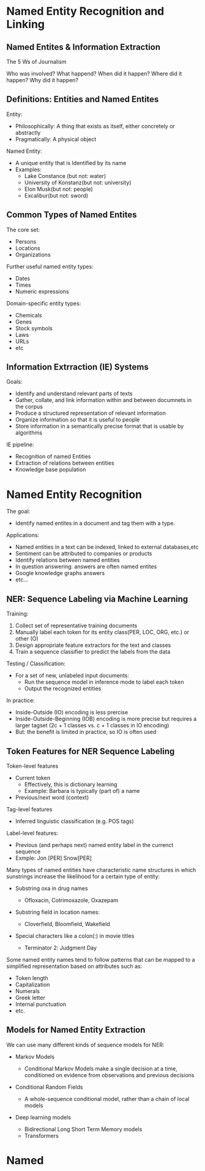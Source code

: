 

# Named Entity Recognition and Linking


## Named Entites & Information Extraction


The 5 Ws of Journalism

Who was involved?
What happend? 
When did it happen?
Where did it happen?
Why did it happen?

## Definitions: Entities and Named Entites

Entity:
- Philosophically: A thing that exists as itself, either concretely or abstractly
- Pragmatically: A physical object

Named Entity:

- A unique entity that is Identified by its name
- Examples:
    - Lake Constance (but not: water)
    - University of Konstanz(but not: university)
    - Elon Musk(but not: people)
    - Excalibur(but not: sword)

## Common Types of Named Entites

The core set:

- Persons
- Locations
- Organizations

Further useful named entity types:

- Dates
- Times
- Numeric expressions

Domain-specific entity types:

- Chemicals
- Genes
- Stock symbols
- Laws
- URLs
- etc

## Information Extrraction (IE) Systems

Goals:

- Identify and understand relevant parts of texts
- Gather, collate, and link information within and between documnets in the corpus
- Produce a structured representation of relevant information
- Organize information so that it is useful to people
- Store information in a semantically precise format that is usable by algorithms

IE pipeline:

- Recognition of named Entities
- Extraction of relations between entities 
- Knowledge base population

# Named Entity Recognition

The goal:

- Identify named entites in a document and tag them with a type.

Applications:

- Named entities in a text can be indexed, linked to external databases,etc
- Sentiment can be attributed to companies or products
- Identify relations between named entities 
- In question answering: answers are often named entites
- Google knowledge graphs answers
- etc...


## NER: Sequence Labeling via Machine Learning

Training:

1. Collect set of representative training documents
2. Manually label each token for its entity class(PER, LOC, ORG, etc.) or other (O)
3. Design appropriate feature extractors for the text and classes
4. Train a sequence classifier to predict the labels from the data

Testing / Classification:

- For a set of new, unlabeled input documents:
    - Run the sequence model in inference mode to label each token
    - Output the recognized entities

In practice:

- Inside-Outside (IO) encoding is less prercise
- Inside-Outside-Beginning (IOB) encoding is more precise but requires a larger tagset (2c + 1 classes vs. c + 1 classes in IO encoding)
- But: the benefit is limited in practice, so IO is often used

## Token Features for NER Sequence Labeling

Token-level features

- Current token
    - Effectively, this is dictionary learning
    - Example: Barbara is typically (part of) a name
- Previous/next word (context)

Tag-level features

- Inferred linguistic classification (e.g. POS tags)

Label-level features:

- Previous (and perhaps next) named entity label in the currenct sequence
- Exmple: Jon [PER] Snow[PER]

Many types of named entities have characteristic name structures in which sunstrings increase the likelihood for a certain type of entity:

- Substring oxa in drug names
    - Ofloxacin, Cotrimoxazole, Oxazepam

- Substring field in location names:
    - Cloverfield, Bloomfield, Wakefield

- Special characters like a colon(:) in movie titles
    - Terminator 2: Judgment Day

Some named entity names tend to follow patterns that can be mapped to a simplified representation based on attributes such as:

- Token length
- Capitalization
- Numerals
- Greek letter
- Internal punctuation
- etc.

## Models for Named Entity Extraction

We can use many different kinds of sequence models for NER:

- Markov Models

    - Conditional Markov Models make a single decision at a time, conditioned on evidence from observations and previous decisions

- Conditional Random Fields

    - A whole-sequence conditional model, rather than a chain of local models

- Deep learning models

    - Bidirectional Long Short Term Memory models
    - Transformers


# Named 

